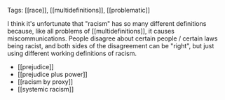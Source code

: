 Tags: [[race]], [[multidefinitions]], [[problematic]]

I think it's unfortunate that "racism" has so many different definitions because, like all problems of [[multidefinitions]], it causes miscommunications. People disagree about certain people / certain laws being racist, and both sides of the disagreement can be "right", but just using different working definitions of racism.

 - [[prejudice]]
 - [[prejudice plus power]]
 - [[racism by proxy]]
 - [[systemic racism]]
